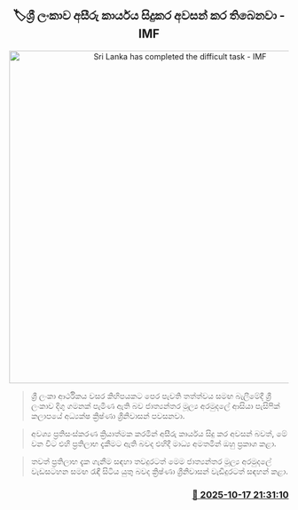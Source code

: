 <p align='center'><b><h2 align='center' title='Sri Lanka has completed the difficult task - IMF'>🏷ශ්‍රී ලංකාව අසීරු කාර්යය සිදුකර අවසන් කර තිබෙනවා - IMF</h2></b></p>
<p align='center'><img src='https://helakuru.sgp1.cdn.digitaloceanspaces.com/esana/images/lib/imf.jpg' width='600' alt='Sri Lanka has completed the difficult task - IMF'></p>

> ශ්‍රී ලංකා ආර්ථිකය වසර කිහිපයකට පෙර පැවති තත්ත්වය සමඟ බැලීමේදී ශ්‍රී ලංකාව දිගු ගමනක් පැමිණ ඇති බව ජාත්‍යන්තර මූල්‍ය අරමුදලේ ආසියා පැසිෆික් කලාපයේ අධ්‍යක්ෂ ක්‍රිෂ්ණා ශ්‍රීනිවාසන් පවසනවා.

> අවශ්‍ය ප්‍රතිසංස්කරණ ක්‍රියාත්මක කරමින් අසීරු කාර්යය සිදු කර අවසන් බවත්, මේ වන විට එහි ප්‍රතිලාභ දැකීමට ඇති බවද එහිදී මාධ්‍ය අමතමින් ඔහු ප්‍රකාශ කළා.

> තවත් ප්‍රතිලාභ දැක ගැනීම සඳහා තවදුරටත් මෙම ජාත්‍යන්තර මූල්‍ය අරමුදලේ වැඩසටහන සමඟ රැඳී සිටිය යුතු බවද ක්‍රිෂ්ණා ශ්‍රීනිවාසන් වැඩිදුරටත් සඳහන් කළා.



<h3 align='right'><a href='https://www.helakuru.lk/esana/p/114553/'>📅 2025-10-17 21:31:10</a></h3>
